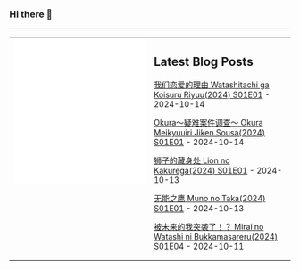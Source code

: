 ### Hi there 👋

<!--
**etng/etng** is a ✨ _special_ ✨ repository because its `README.md` (this file) appears on your GitHub profile.

Here are some ideas to get you started:

- 🔭 I’m currently working on ...
- 🌱 I’m currently learning ...
- 👯 I’m looking to collaborate on ...
- 🤔 I’m looking for help with ...
- 💬 Ask me about ...
- 📫 How to reach me: ...
- 😄 Pronouns: ...
- ⚡ Fun fact: ...
-->


---

<table>
<tr>
<td valign="top" width="50%">
<img src="metrics.svg" alt="Metric" />
</td>
<td valign="top" width="50%">

## Latest Blog Posts
<!-- blog start -->
[我们恋爱的理由 Watashitachi ga Koisuru Riyuu(2024) S01E01](http://www.fanxinzhui.com/rr/2592#S01E01) - 2024-10-14

[Okura～疑难案件调查～ Okura Meikyuuiri Jiken Sousa(2024) S01E01](http://www.fanxinzhui.com/rr/2591#S01E01) - 2024-10-14

[狮子的藏身处 Lion no Kakurega(2024) S01E01](http://www.fanxinzhui.com/rr/2590#S01E01) - 2024-10-13

[无能之鹰 Muno no Taka(2024) S01E01](http://www.fanxinzhui.com/rr/2589#S01E01) - 2024-10-13

[被未来的我突袭了！？ Mirai no Watashi ni Bukkamasareru(2024) S01E04](http://www.fanxinzhui.com/rr/2586#S01E04) - 2024-10-11
<!-- blog end -->

</td></tr></table>


